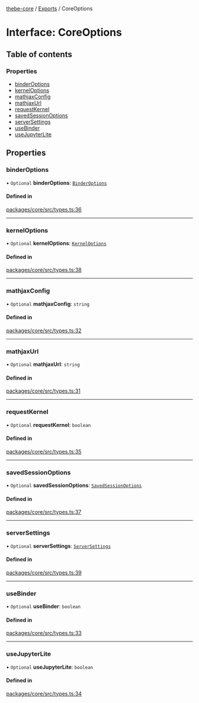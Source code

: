 [thebe-core](../README.md) / [Exports](../modules.md) / CoreOptions

# Interface: CoreOptions

## Table of contents

### Properties

- [binderOptions](CoreOptions.md#binderoptions)
- [kernelOptions](CoreOptions.md#kerneloptions)
- [mathjaxConfig](CoreOptions.md#mathjaxconfig)
- [mathjaxUrl](CoreOptions.md#mathjaxurl)
- [requestKernel](CoreOptions.md#requestkernel)
- [savedSessionOptions](CoreOptions.md#savedsessionoptions)
- [serverSettings](CoreOptions.md#serversettings)
- [useBinder](CoreOptions.md#usebinder)
- [useJupyterLite](CoreOptions.md#usejupyterlite)

## Properties

### binderOptions

• `Optional` **binderOptions**: [`BinderOptions`](BinderOptions.md)

#### Defined in

[packages/core/src/types.ts:36](https://github.com/executablebooks/thebe/blob/807ffe4/packages/core/src/types.ts#L36)

---

### kernelOptions

• `Optional` **kernelOptions**: [`KernelOptions`](KernelOptions.md)

#### Defined in

[packages/core/src/types.ts:38](https://github.com/executablebooks/thebe/blob/807ffe4/packages/core/src/types.ts#L38)

---

### mathjaxConfig

• `Optional` **mathjaxConfig**: `string`

#### Defined in

[packages/core/src/types.ts:32](https://github.com/executablebooks/thebe/blob/807ffe4/packages/core/src/types.ts#L32)

---

### mathjaxUrl

• `Optional` **mathjaxUrl**: `string`

#### Defined in

[packages/core/src/types.ts:31](https://github.com/executablebooks/thebe/blob/807ffe4/packages/core/src/types.ts#L31)

---

### requestKernel

• `Optional` **requestKernel**: `boolean`

#### Defined in

[packages/core/src/types.ts:35](https://github.com/executablebooks/thebe/blob/807ffe4/packages/core/src/types.ts#L35)

---

### savedSessionOptions

• `Optional` **savedSessionOptions**: [`SavedSessionOptions`](SavedSessionOptions.md)

#### Defined in

[packages/core/src/types.ts:37](https://github.com/executablebooks/thebe/blob/807ffe4/packages/core/src/types.ts#L37)

---

### serverSettings

• `Optional` **serverSettings**: [`ServerSettings`](ServerSettings.md)

#### Defined in

[packages/core/src/types.ts:39](https://github.com/executablebooks/thebe/blob/807ffe4/packages/core/src/types.ts#L39)

---

### useBinder

• `Optional` **useBinder**: `boolean`

#### Defined in

[packages/core/src/types.ts:33](https://github.com/executablebooks/thebe/blob/807ffe4/packages/core/src/types.ts#L33)

---

### useJupyterLite

• `Optional` **useJupyterLite**: `boolean`

#### Defined in

[packages/core/src/types.ts:34](https://github.com/executablebooks/thebe/blob/807ffe4/packages/core/src/types.ts#L34)
